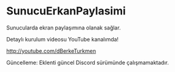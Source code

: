 # SunucuErkanPaylasimi
Sunucularda ekran paylaşımına olanak sağlar.

Detaylı kurulum videosu YouTube kanalımda!

http://youtube.com/dBerkeTurkmen

Güncelleme: Eklenti güncel Discord sürümünde çalışmamaktadır.
